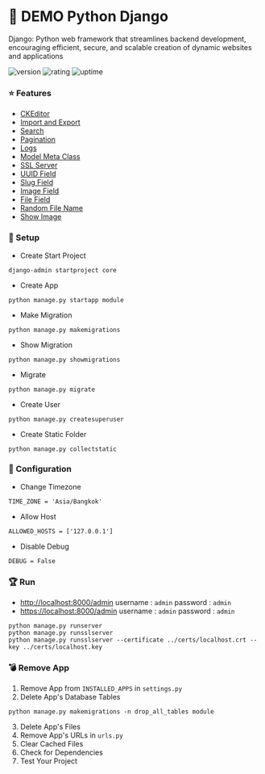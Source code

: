 # 🎉 DEMO Python Django

Django: Python web framework that streamlines backend development, encouraging efficient, secure, and scalable creation of dynamic websites and applications

![version](https://img.shields.io/badge/version-1.0-blue)
![rating](https://img.shields.io/badge/rating-★★★★★-yellow)
![uptime](https://img.shields.io/badge/uptime-100%25-brightgreen)

### ⭐ Features

- [CKEditor](https://www.pycodemates.com/2022/03/integrate-ckeditor-to-django-admin-and-form-fields.html)
- [Import and Export](https://django-import-export.readthedocs.io/en/latest/index.html)
- [Search](https://docs.djangoproject.com/en/4.2/ref/contrib/admin/)
- [Pagination](https://docs.djangoproject.com/en/4.2/ref/contrib/admin/)
- [Logs](https://www.airplane.dev/blog/django-application-monitoring)
- [Model Meta Class](https://docs.djangoproject.com/en/4.2/ref/models/options/)
- [SSL Server](https://github.com/teddziuba/django-sslserver)
- [UUID Field](https://docs.djangoproject.com/en/4.2/ref/models/fields/)
- [Slug Field](https://docs.djangoproject.com/en/4.2/ref/models/fields/)
- [Image Field](https://docs.djangoproject.com/en/4.2/topics/files/)
- [File Field](https://docs.djangoproject.com/en/4.2/topics/files/)
- [Random File Name](https://stackoverflow.com/questions/2673647/enforce-unique-upload-file-names-using-django)
- [Show Image](https://dev.to/vijaysoni007/how-to-show-images-of-the-model-in-django-admin-5hk4)

### 🚀 Setup

- Create Start Project

```
django-admin startproject core
```

- Create App

```
python manage.py startapp module
```

- Make Migration

```
python manage.py makemigrations
```

- Show Migration

```
python manage.py showmigrations
```

- Migrate

```
python manage.py migrate
```

- Create User

```
python manage.py createsuperuser
```

- Create Static Folder

```
python manage.py collectstatic
```

### 🔑 Configuration

- Change Timezone

```
TIME_ZONE = 'Asia/Bangkok'
```

- Allow Host

```
ALLOWED_HOSTS = ['127.0.0.1']
```

- Disable Debug

```
DEBUG = False
```

### 🏆 Run

- [http://localhost:8000/admin](http://localhost:8000/admin) username : `admin` password : `admin`
- [https://localhost:8000/admin](https://localhost:8000/admin) username : `admin` password : `admin`

```
python manage.py runserver
python manage.py runsslserver
python manage.py runsslserver --certificate ../certs/localhost.crt --key ../certs/localhost.key
```

### 💣 Remove App

1. Remove App from `INSTALLED_APPS` in `settings.py`
2. Delete App's Database Tables
```
python manage.py makemigrations -n drop_all_tables module
```
3. Delete App's Files
4. Remove App's URLs in `urls.py`
5. Clear Cached Files
6. Check for Dependencies
7. Test Your Project